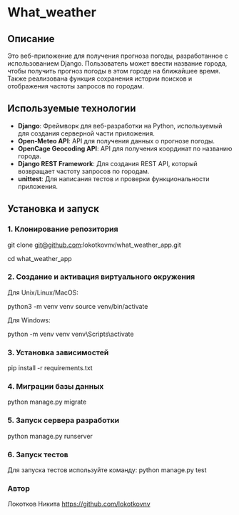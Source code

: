 # What_weather

## Описание

Это веб-приложение для получения прогноза погоды, разработанное с использованием Django. Пользователь может ввести название города, чтобы получить прогноз погоды в этом городе на ближайшее время. Также реализована функция сохранения истории поисков и отображения частоты запросов по городам.

## Используемые технологии

- **Django**: Фреймворк для веб-разработки на Python, используемый для создания серверной части приложения.
- **Open-Meteo API**: API для получения данных о прогнозе погоды.
- **OpenCage Geocoding API**: API для получения координат по названию города.
- **Django REST Framework**: Для создания REST API, который возвращает частоту запросов по городам.
- **unittest**: Для написания тестов и проверки функциональности приложения.
## Установка и запуск

### 1. Клонирование репозитория

git clone git@github.com:lokotkovnv/what_weather_app.git

cd what_weather_app
### 2. Создание и активация виртуального окружения
Для Unix/Linux/MacOS:

python3 -m venv venv
source venv/bin/activate

Для Windows:

python -m venv venv
venv\Scripts\activate
### 3. Установка зависимостей
pip install -r requirements.txt
### 4. Миграции базы данных
python manage.py migrate
### 5. Запуск сервера разработки
python manage.py runserver
### 6. Запуск тестов
Для запуска тестов используйте команду:
python manage.py test

### Автор
Локотков Никита
https://github.com/lokotkovnv
